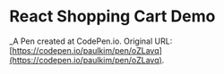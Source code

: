 # React Shopping Cart Demo
 _A Pen created at CodePen.io. Original URL: [https://codepen.io/paulkim/pen/oZLavq](https://codepen.io/paulkim/pen/oZLavq).

 